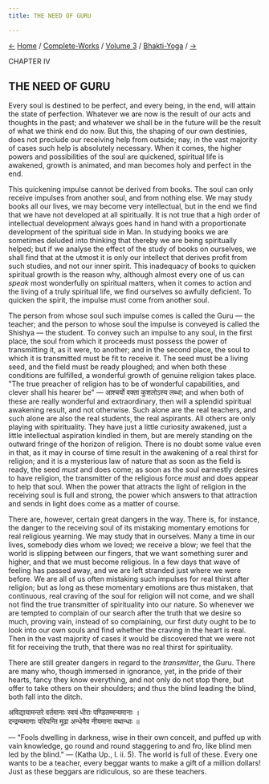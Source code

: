 ```yaml
---
title: THE NEED OF GURU

---
```

<div>

[←](spiritual_realisation_the_aim_of_bhakti-yoga.htm)
[Home](../../../index.htm) / [Complete-Works](../../complete_works.htm)
/ [Volume 3](../volume_3_contents.htm)
/ [Bhakti-Yoga](bhakti-yoga_contents.htm)
/ [→](qualifications_of_the_aspirant_and_teacher.htm)

  

CHAPTER IV

## THE NEED OF GURU

Every soul is destined to be perfect, and every being, in the end, will
attain the state of perfection. Whatever we are now is the result of our
acts and thoughts in the past; and whatever we shall be in the future
will be the result of what we think end do now. But this, the shaping of
our own destinies, does not preclude our receiving help from outside;
nay, in the vast majority of cases such help is absolutely necessary.
When it comes, the higher powers and possibilities of the soul are
quickened, spiritual life is awakened, growth is animated, and man
becomes holy and perfect in the end.

This quickening impulse cannot be derived from books. The soul can only
receive impulses from another soul, and from nothing else. We may study
books all our lives, we may become very intellectual, but in the end we
find that we have not developed at all spiritually. It is not true that
a high order of intellectual development always goes hand in hand with a
proportionate development of the spiritual side in Man. In studying
books we are sometimes deluded into thinking that thereby we are being
spiritually helped; but if we analyse the effect of the study of books
on ourselves, we shall find that at the utmost it is only our intellect
that derives profit from such studies, and not our inner spirit. This
inadequacy of books to quicken spiritual growth is the reason why,
although almost every one of us can *speak* most wonderfully on
spiritual matters, when it comes to action and the living of a truly
spiritual life, we find ourselves so awfully deficient. To quicken the
spirit, the impulse must come from another soul.

The person from whose soul such impulse comes is called the Guru — the
teacher; and the person to whose soul the impulse is conveyed is called
the Shishya — the student. To convey such an impulse to any soul, in the
first place, the soul from which it proceeds must possess the power of
transmitting it, as it were, to another; and in the second place, the
soul to which it is transmitted must be fit to receive it. The seed must
be a living seed, and the field must be ready ploughed; and when both
these conditions are fulfilled, a wonderful growth of genuine religion
takes place. "The true preacher of religion has to be of wonderful
capabilities, and clever shall his hearer be" — आश्चर्यो वक्ता कुशलोऽस्य
लब्धा; and when both of these are really wonderful and extraordinary,
then will a splendid spiritual awakening result, and not otherwise. Such
alone are the real teachers, and such alone are also the real students,
the real aspirants. All others are only playing with spirituality. They
have just a little curiosity awakened, just a little intellectual
aspiration kindled in them, but are merely standing on the outward
fringe of the horizon of religion. There is no doubt some value even in
that, as it may in course of time result in the awakening of a real
thirst for religion; and it is a mysterious law of nature that as soon
as the field is ready, the seed *must* and does come; as soon as the
soul earnestly desires to have religion, the transmitter of the
religious force *must* and does appear to help that soul. When the power
that attracts the light of religion in the receiving soul is full and
strong, the power which answers to that attraction and sends in light
does come as a matter of course.

There are, however, certain great dangers in the way. There is, for
instance, the danger to the receiving soul of its mistaking momentary
emotions for real religious yearning. We may study that in ourselves.
Many a time in our lives, somebody dies whom we loved; we receive a
blow; we feel that the world is slipping between our fingers, that we
want something surer and higher, and that we must become religious. In a
few days that wave of feeling has passed away, and we are left stranded
just where we were before. We are all of us often mistaking such
impulses for real thirst after religion; but as long as these momentary
emotions are thus mistaken, that continuous, real craving of the soul
for religion will not come, and we shall not find the true transmitter
of spirituality into our nature. So whenever we are tempted to complain
of our search after the truth that we desire so much, proving vain,
instead of so complaining, our first duty ought to be to look into our
own souls and find whether the craving in the heart is real. Then in the
vast majority of cases it would be discovered that we were not fit for
receiving the truth, that there was no real thirst for spirituality.

There are still greater dangers in regard to the *transmitter*, the
Guru. There are many who, though immersed in ignorance, yet, in the
pride of their hearts, fancy they know everything, and not only do not
stop there, but offer to take others on their shoulders; and thus the
blind leading the blind, both fall into the ditch.

अविद्यायामन्तरे वर्तमानाः स्वयं धीराः पण्डितम्मन्यमानाः ।  
दन्द्रम्यमाणाः परियन्ति मूढा अन्धेनैव नीयमाना यथान्धाः ॥

— "Fools dwelling in darkness, wise in their own conceit, and puffed up
with vain knowledge, go round and round staggering to and fro, like
blind men led by the blind." — (Katha Up., I. ii. 5). The world is full
of these. Every one wants to be a teacher, every beggar wants to make a
gift of a million dollars! Just as these beggars are ridiculous, so are
these teachers.

</div>
